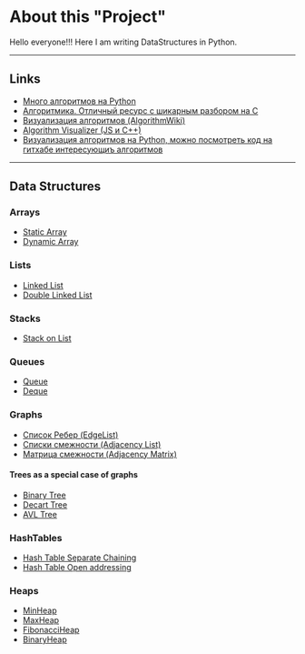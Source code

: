 # About this "Project"
Hello everyone!!!
Here I am writing DataStructures in Python.

---
## Links
- [Много алгоритмов на Python](https://github.com/TheAlgorithms/Python)
- [Алгоритмика. Отличный ресурс с шикарным разбором на С](https://ru.algorithmica.org/)
- [Визуализация алгоритмов (AlgorithmWiki)](https://thimbleby.gitlab.io/algorithm-wiki-site/)
- [Algorithm Visualizer (JS и C++)](https://algorithm-visualizer.org/)
- [Визуализация алгоритмов на Python, можно посмотреть код на гитхабе интересующиъ алгоритмов](https://github.com/DebRC/Algorithm-Visualizer)
---

## Data Structures
### Arrays
- [Static Array](https://github.com/TaliyIvanov/DataStructures/blob/main/ADT_StaticArray.py)
- [Dynamic Array](https://github.com/TaliyIvanov/DataStructures/blob/main/DynamicArray.py)

### Lists
- [Linked List](https://github.com/TaliyIvanov/DataStructures/blob/main/ADT_Linked%20list.py)
- [Double Linked List](https://github.com/TaliyIvanov/DataStructures/blob/main/Double%20Linked%20List.py)

### Stacks
- [Stack on List](https://github.com/TaliyIvanov/DataStructures/blob/main/StackOnList.py)

### Queues
- [Queue](https://github.com/TaliyIvanov/DataStructures/blob/main/Queue_on_List.py)
- [Deque](https://github.com/TaliyIvanov/DataStructures/blob/main/Queue_on_deque.py)

### Graphs
- [Список Ребер (EdgeList)](https://github.com/TaliyIvanov/DataStructures/blob/main/Graph_on_EdgeList.py)
- [Списки смежности (Adjacency List)](https://github.com/TaliyIvanov/DataStructures/blob/main/GraphOnAdjacencyList.py)
- [Матрица смежности (Adjacency Matrix)](https://github.com/TaliyIvanov/DataStructures/blob/main/GraphOnAdjacencyMatrix.py)

#### Trees as a special case of graphs
- [Binary Tree]()
- [Decart Tree]()
- [AVL Tree]()

### HashTables
- [Hash Table Separate Chaining](https://github.com/TaliyIvanov/DataStructures/blob/main/Hash_Table_On_Lists.py)
- [Hash Table Open addressing]()

### Heaps
- [MinHeap](https://github.com/TaliyIvanov/DataStructures/blob/main/Heap.py)
- [MaxHeap]()
- [FibonacciHeap]()
- [BinaryHeap]()
